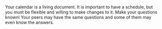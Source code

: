 Your calendar is a living document.  It is important to have a schedule, but you must be flexible and willing to make changes to it.
Make your questions known!  Your peers may have the same questions and some of them may even know the answers. 
